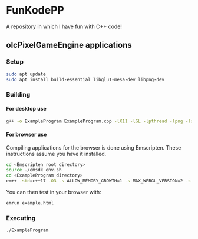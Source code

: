# FunKodePP

A repository in which I have fun with C++ code!

## olcPixelGameEngine applications

### Setup

```bash
sudo apt update
sudo apt install build-essential libglu1-mesa-dev libpng-dev
```

### Building

#### For desktop use

```bash
g++ -o ExampleProgram ExampleProgram.cpp -lX11 -lGL -lpthread -lpng -lstdc++fs -std=c++17 -O3
```

#### For browser use

Compiling applications for the browser is done using Emscripten. These instructions assume
you have it installed.

```bash
cd <Emscripten root directory>
source ./emsdk_env.sh
cd <ExampleProgram directory>
em++ -std=c++17 -O3 -s ALLOW_MEMORY_GROWTH=1 -s MAX_WEBGL_VERSION=2 -s MIN_WEBGL_VERSION=2 -s USE_LIBPNG=1 ExampleProgram.cpp -o example.html --preload-file ./assets
```

You can then test in your browser with:

```bash
emrun example.html
```

### Executing

```bash
./ExampleProgram
```
